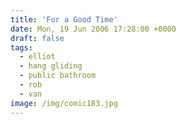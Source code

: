 ```yaml
---
title: 'For a Good Time'
date: Mon, 19 Jun 2006 17:28:00 +0000
draft: false
tags:
  - elliot
  - hang gliding
  - public bathroom
  - rob
  - van
image: /img/comic183.jpg
---
```


